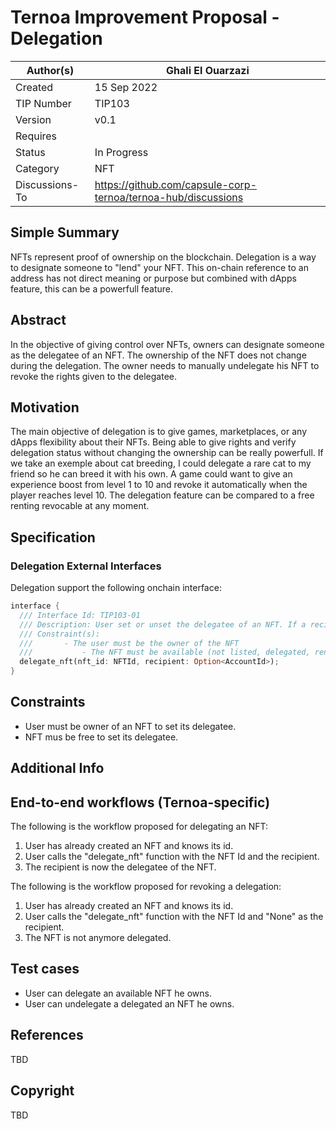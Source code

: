 
# Ternoa Improvement Proposal - Delegation

| Author(s)      | Ghali El Ouarzazi |
| ----------- | ----------- |
| Created   | 15 Sep 2022       |
| TIP Number   | TIP103       |
| Version   | v0.1       |
| Requires   | <Link to Basic NFT TIP here>       |
| Status | In Progress       |
| Category   | NFT       |
| Discussions-To   | https://github.com/capsule-corp-ternoa/ternoa-hub/discussions     |


## Simple Summary

NFTs represent proof of ownership on the blockchain. Delegation is a way to designate someone to "lend" your NFT. This on-chain reference to an address has not direct meaning or purpose but combined with dApps feature, this can be a powerfull feature.

## Abstract

In the objective of giving control over NFTs, owners can designate someone as the delegatee of an NFT. The ownership of the NFT does not change during the delegation. The owner needs to manually undelegate his NFT to revoke the rights given to the delegatee.

## Motivation

The main objective of delegation is to give games, marketplaces, or any dApps flexibility about their NFTs. Being able to give rights and verify delegation status without changing the ownership can be really powerfull. If we take an exemple about cat breeding, I could delegate a rare cat to my friend so he can breed it with his own. A game could want to give an experience boost from level 1 to 10 and revoke it automatically when the player reaches level 10. The delegation feature can be compared to a free renting revocable at any moment.

## Specification

### Delegation External Interfaces
Delegation support the following onchain interface:
```rust
interface {
  /// Interface Id: TIP103-01
  /// Description: User set or unset the delegatee of an NFT. If a recipient is provided, the recipient will be delegatee, else delegation will be cancel / revoked.
  /// Constraint(s): 
  ///       - The user must be the owner of the NFT
  ///		    - The NFT must be available (not listed, delegated, rented, ...)
  delegate_nft(nft_id: NFTId, recipient: Option<AccountId>);
}
```

## Constraints
 - User must be owner of an NFT to set its delegatee.
 - NFT mus be free to set its delegatee.

## Additional Info

## End-to-end workflows (Ternoa-specific)

The following is the workflow proposed for delegating an NFT:

 1. User has already created an NFT and knows its id.
 2. User calls the "delegate_nft" function with the NFT Id and the recipient.
 3. The recipient is now the delegatee of the NFT.

The following is the workflow proposed for revoking a delegation:

 1. User has already created an NFT and knows its id.
 2. User calls the "delegate_nft" function with the NFT Id and "None" as the recipient.
 3. The NFT is not anymore delegated.

## Test cases

* User can delegate an available NFT he owns.
* User can undelegate a delegated an NFT he owns.
 
## References
TBD

## Copyright
TBD
